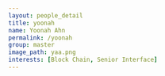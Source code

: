 ```yaml
---
layout: people_detail
title: yoonah
name: Yoonah Ahn
permalink: /yoonah
group: master
image_path: yaa.png
interests: [Block Chain, Senior Interface]
---
```

